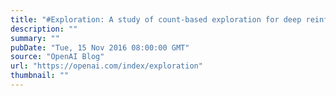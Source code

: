 ```yaml
---
title: "#Exploration: A study of count-based exploration for deep reinforcement learning"
description: ""
summary: ""
pubDate: "Tue, 15 Nov 2016 08:00:00 GMT"
source: "OpenAI Blog"
url: "https://openai.com/index/exploration"
thumbnail: ""
---
```


